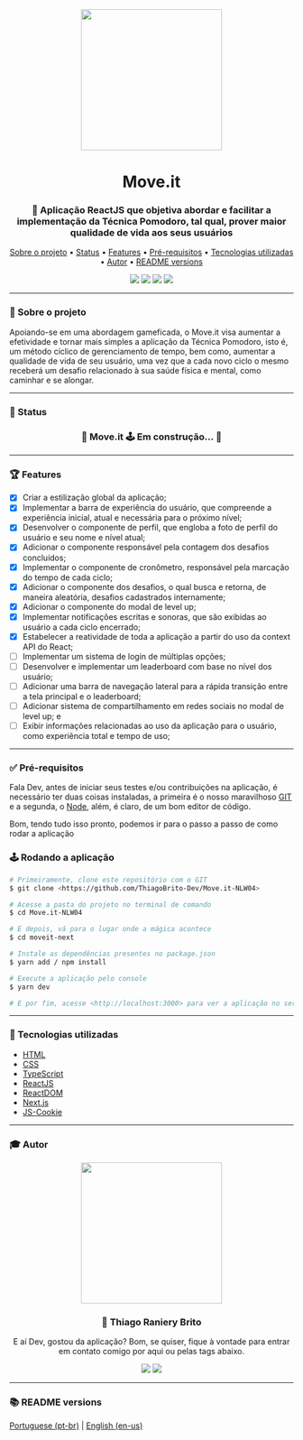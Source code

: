 <div align="center">
  <div>
    <img src="./assets/logo_moveit.svg" width="250px">
    <h1>Move.it</h1>
    <h3>
      🚀 Aplicação ReactJS que objetiva abordar e facilitar a implementação da Técnica Pomodoro, tal qual, prover maior qualidade de vida aos seus usuários
    </h3>
  </div>

  <p>
    <a href="#-sobre-o-projeto">Sobre o projeto</a> •
    <a href="#-status">Status</a> •
    <a href="#-features">Features</a> • 
    <a href="#-pré-requisitos">Pré-requisitos<a> • 
    <a href="#-tecnologias-utilizadas">Tecnologias utilizadas</a> • 
    <a href="#-autor">Autor</a> •
    <a href="#-readme-versions">README versions</a>
  </p>

  <div>
    <img src="https://img.shields.io/static/v1?label=Version&message=1.0&color=5965e0&style=for-the-badge&logo=ghost"/>
    <img src="https://img.shields.io/static/v1?label=LICENSE&message=MIT&color=5965e0&style=for-the-badge&logo=ghost"/>
    <img src="https://img.shields.io/static/v1?label=yarn&message=v1.22.5&color=5965e0&style=for-the-badge&logo=ghost"/>
    <img src="https://img.shields.io/static/v1?label=dependencies&message=up-to-date&color=5965e0&style=for-the-badge&logo=ghost"/>
  </div>
</div>

<hr>

### 🎯 Sobre o projeto

<p>
  Apoiando-se em uma abordagem gameficada, o Move.it visa aumentar a efetividade e tornar mais simples a aplicação da Técnica Pomodoro, isto é, um método cíclico de gerenciamento de tempo, bem como, aumentar a qualidade de vida de seu usuário, uma vez que a cada novo ciclo o mesmo receberá um desafio relacionado à sua saúde física e mental, como caminhar e se alongar.
</p>

<hr>

### 🏁 Status

<h3 align="center"> 
  🚧 Move.it 🕹️ Em construção... 🚧
</h3>

<hr>

### 🏆 Features

- [x] Criar a estilização global da aplicação;
- [x] Implementar a barra de experiência do usuário, que compreende a experiência inicial, atual e necessária para o próximo nível;
- [x] Desenvolver o componente de perfil, que engloba a foto de perfil do usuário e seu nome e nível atual;
- [x] Adicionar o componente responsável pela contagem dos desafios concluídos;
- [x] Implementar o componente de cronômetro, responsável pela marcação do tempo de cada ciclo;
- [x] Adicionar o componente dos desafios, o qual busca e retorna, de maneira aleatória, desafios cadastrados internamente;
- [x] Adicionar o componente do modal de level up;
- [x] Implementar notificações escritas e sonoras, que são exibidas ao usuário a cada ciclo encerrado;
- [x] Estabelecer a reatividade de toda a aplicação a partir do uso da context API do React;
- [ ] Implementar um sistema de login de múltiplas opções;
- [ ] Desenvolver e implementar um leaderboard com base no nível dos usuário;
- [ ] Adicionar uma barra de navegação lateral para a rápida transição entre a tela principal e o leaderboard;
- [ ] Adicionar sistema de compartilhamento em redes sociais no modal de level up; e
- [ ] Exibir informações relacionadas ao uso da aplicação para o usuário, como experiência total e tempo de uso;

<hr>

### ✅ Pré-requisitos

Fala Dev, antes de iniciar seus testes e/ou contribuições na aplicação, é necessário ter duas coisas instaladas, a primeira é o nosso maravilhoso [GIT](https://git-scm.com) e a segunda, o [Node](https://nodejs.org/en/), além, é claro, de um bom editor de código.

Bom, tendo tudo isso pronto, podemos ir para o passo a passo de como rodar a aplicação

### 🕹️ Rodando a aplicação

```bash
# Primeiramente, clone este repositório com o GIT
$ git clone <https://github.com/ThiagoBrito-Dev/Move.it-NLW04>

# Acesse a pasta do projeto no terminal de comando
$ cd Move.it-NLW04

# E depois, vá para o lugar onde a mágica acontece
$ cd moveit-next

# Instale as dependências presentes no package.json
$ yarn add / npm install

# Execute a aplicação pelo console
$ yarn dev

# E por fim, acesse <http://localhost:3000> para ver a aplicação no servidor local
```

<hr>

### 🔮 Tecnologias utilizadas

- [HTML](https://devdocs.io/html/)
- [CSS](https://devdocs.io/css/)
- [TypeScript](https://www.typescriptlang.org/)
- [ReactJS](https://pt-br.reactjs.org/)
- [ReactDOM](https://pt-br.reactjs.org/docs/react-dom.html)
- [Next.js](https://nextjs.org/)
- [JS-Cookie](https://github.com/js-cookie/js-cookie)

<hr>

### 🎓 Autor

<div align="center">
  <img src="https://github.com/ThiagoBrito-Dev.png" width="250px" />

  <br />

  <div>
    <h3>
      🤝 Thiago Raniery Brito
    </h3>
    <p>E aí Dev, gostou da aplicação? Bom, se quiser, fique à vontade para entrar em contato comigo por aqui ou pelas tags abaixo.</p>
  </div>
  
  <div>
    <a href="https://www.linkedin.com/in/thiagoranierybrito/">
      <img src="https://img.shields.io/badge/-LinkedIn-blue?style=for-the-badge&logo=Linkedin&logoColor=white&link=https://www.linkedin.com/in/thiagoranierybrito/" /></a>
    <a href="mailto:thiagobritotrs@gmail.com">
      <img src="https://img.shields.io/badge/-Gmail-c14438?style=for-the-badge&logo=Gmail&logoColor=white&link=mailto:thiagobritotrs@gmail.com" /></a>
  </div>
</div>

<hr>

### 📚 README versions

<div>
  <a href="https://github.com/ThiagoBrito-Dev/Move.it-NLW04/blob/main/README.md">Portuguese (pt-br)</a> 
  |   
  <a href="https://github.com/ThiagoBrito-Dev/Move.it-NLW04/blob/main/README-en.md">English (en-us)</a>
</div>

